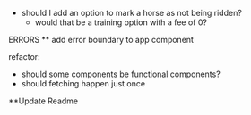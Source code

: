 - should I add an option to mark a horse as not being ridden?
    - would that be a training option with a fee of 0?

ERRORS
  ** add error boundary to app component

 refactor:
  - should some components be functional components?
  - should fetching happen just once

**Update Readme